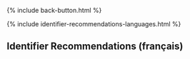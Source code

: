 <p>{% include back-button.html %}</p>
{% include identifier-recommendations-languages.html %}

## Identifier Recommendations (français)